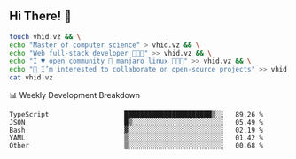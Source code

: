 ## Hi There! 👋

```sh
touch vhid.vz && \
echo "Master of computer science" > vhid.vz && \
echo "Web full-stack developer 🙈🙉🙊" >> vhid.vz && \
echo "I ♥️ open community 🎯 manjaro linux 🎉🐍🥳" >> vhid.vz && \
echo "👯 I’m interested to collaborate on open-source projects" >> vhid.vz && \
cat vhid.vz
```
:bar_chart: Weekly Development Breakdown

<!--START_SECTION:waka-->

```text
TypeScript                   ██████████████████████▒░░   89.26 %
JSON                         █▒░░░░░░░░░░░░░░░░░░░░░░░   05.49 %
Bash                         ▓░░░░░░░░░░░░░░░░░░░░░░░░   02.19 %
YAML                         ▒░░░░░░░░░░░░░░░░░░░░░░░░   01.42 %
Other                        ▒░░░░░░░░░░░░░░░░░░░░░░░░   00.68 %
```

<!--END_SECTION:waka-->
